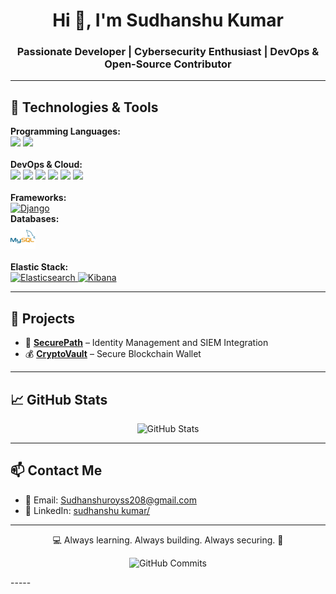 <h1 align="center">Hi 👋, I'm Sudhanshu Kumar</h1>
<h3 align="center">Passionate Developer | Cybersecurity Enthusiast | DevOps & Open-Source Contributor</h3>

---

## 🔧 Technologies & Tools

<p align="center">

  <!-- Programming Languages -->
  <div>
    <strong>Programming Languages:</strong><br>
    <img src="https://img.shields.io/badge/-Python-3776AB?logo=python&logoColor=white&style=flat-square" />
    <img src="https://img.shields.io/badge/-JavaScript-F7DF1E?logo=javascript&logoColor=black&style=flat-square" />
  </div>
  <br>

  <!-- DevOps & Cloud -->
  <div>
    <strong>DevOps & Cloud:</strong><br>
    <img src="https://img.shields.io/badge/-Docker-2496ED?logo=docker&logoColor=white&style=flat-square" />
    <img src="https://img.shields.io/badge/-Kubernetes-326CE5?logo=kubernetes&logoColor=white&style=flat-square" />
    <img src="https://img.shields.io/badge/-AWS-232F3E?logo=amazon-aws&logoColor=white&style=flat-square" />
    <img src="https://img.shields.io/badge/-Azure-0078D4?logo=microsoft-azure&logoColor=white&style=flat-square" />
    <img src="https://img.shields.io/badge/-Git-F05032?logo=git&logoColor=white&style=flat-square" />
    <img src="https://img.shields.io/badge/-GitHub%20Actions-2088FF?logo=github-actions&logoColor=white&style=flat-square" />
  </div>
  <br>

  <!-- Frameworks -->
  <div>
    <strong>Frameworks:</strong><br>
    <a href="https://www.djangoproject.com/" target="_blank">
      <img src="https://cdn.worldvectorlogo.com/logos/django.svg" alt="Django" width="40" height="40" />
    </a>
  <br>

  <!-- Databases -->
  <div>
    <strong>Databases:</strong><br>
    <a href="https://www.mysql.com/" target="_blank">
      <img src="https://raw.githubusercontent.com/devicons/devicon/master/icons/mysql/mysql-original-wordmark.svg" alt="MySQL" width="40" height="40" />
    </a>
  </div>
  <br>

  <!-- Elastic Stack -->
  <div>
    <strong>Elastic Stack:</strong><br>
    <a href="https://www.elastic.co" target="_blank">
      <img src="https://www.vectorlogo.zone/logos/elastic/elastic-icon.svg" alt="Elasticsearch" width="40" height="40" />
    </a>
    <a href="https://www.elastic.co/kibana" target="_blank">
      <img src="https://www.vectorlogo.zone/logos/elasticco_kibana/elasticco_kibana-icon.svg" alt="Kibana" width="40" height="40" />
    </a>
  </div>

</p>



---

## 🚀 Projects

- 🔐 [**SecurePath**]() – Identity Management and SIEM Integration  
- 💰 [**CryptoVault**]() – Secure Blockchain Wallet

---

## 📈 GitHub Stats

<p align="center">
  <img src="https://github-readme-stats.vercel.app/api?username=Unixxxxxx&show_icons=true&theme=github_dark" alt="GitHub Stats" />
</p>

---

## 📫 Contact Me

- 📧 Email: [Sudhanshuroyss208@gmail.com](Sudhanshuroyss208@gmail.com)
- 🔗 LinkedIn: [sudhanshu kumar/](https://www.linkedin.com/in/sudhanshu-kumar-281a84204/)

---
<p align="center">💻 Always learning. Always building. Always securing. 🚀</p>

<p align="center">
  <!-- GitHub Commits Badge -->
  <img src="https://img.shields.io/github/commits-since/<USERNAME>/<REPOSITORY>/latest?style=flat-square&label=commits&logo=github&logoColor=white" alt="GitHub Commits" />
</p>
-----
